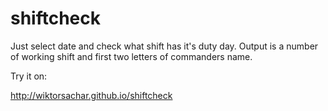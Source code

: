 # shiftcheck

Just select date and check what shift has it's duty day. Output is a number of working shift and first two letters of commanders name.

Try it on:

http://wiktorsachar.github.io/shiftcheck

